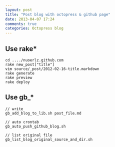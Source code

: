 ```yaml
---
layout: post
title: "Post blog with octopress & github page"
date: 2013-04-07 17:24
comments: true
categories: Octopress blog
---
```



## Use rake*

	cd ..../nuoerlz.github.com
	rake new_post["title"]
	vim source/_post/2012-02-16-title.markdown
	rake generate
	rake preview
	rake deploy

<!--more-->

## Use gb_*

	// write
	gb_add_blog_to_lib.sh post_file.md

	// auto crontab
	gb_auto_push_github_blog.sh

	// list original file
	gb_list_blog_original_source_and_dir.sh
